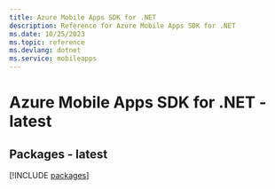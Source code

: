 ```yaml
---
title: Azure Mobile Apps SDK for .NET
description: Reference for Azure Mobile Apps SDK for .NET
ms.date: 10/25/2023
ms.topic: reference
ms.devlang: dotnet
ms.service: mobileapps
---
```

# Azure Mobile Apps SDK for .NET - latest
## Packages - latest
[!INCLUDE [packages](mobile-apps-index.md)]